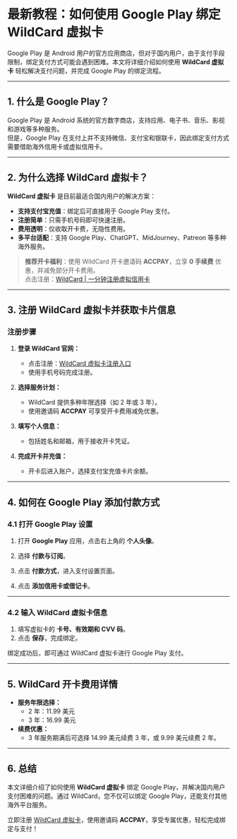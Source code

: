# 最新教程：如何使用 Google Play 绑定 WildCard 虚拟卡

Google Play 是 Android 用户的官方应用商店，但对于国内用户，由于支付手段限制，绑定支付方式可能会遇到困难。本文将详细介绍如何使用 **WildCard 虚拟卡** 轻松解决支付问题，并完成 Google Play 的绑定流程。

---

## 1. 什么是 Google Play？

Google Play 是 Android 系统的官方数字商店，支持应用、电子书、音乐、影视和游戏等多种服务。  
但是，Google Play 在支付上并不支持微信、支付宝和银联卡，因此绑定支付方式需要借助海外信用卡或虚拟信用卡。

---

## 2. 为什么选择 WildCard 虚拟卡？

**WildCard 虚拟卡** 是目前最适合国内用户的解决方案：
- **支持支付宝充值**：绑定后可直接用于 Google Play 支付。
- **注册简单**：只需手机号码即可快速注册。
- **费用透明**：仅收取开卡费，无隐性费用。
- **多平台适配**：支持 Google Play、ChatGPT、MidJourney、Patreon 等多种海外服务。

> **推荐开卡福利**：使用 WildCard 开卡邀请码 **ACCPAY**，立享 **0 手续费** 优惠，并减免部分开卡费用。  
> 点击注册：[WildCard | 一分钟注册虚拟信用卡](https://bit.ly/bewildcard)

---

## 3. 注册 WildCard 虚拟卡并获取卡片信息

### 注册步骤

1. **登录 WildCard 官网：**  
   - 点击注册：[WildCard 虚拟卡注册入口](https://bit.ly/bewildcard)
   - 使用手机号码完成注册。

2. **选择服务计划：**  
   - WildCard 提供多种年限选择（如 2 年或 3 年）。
   - 使用邀请码 **ACCPAY** 可享受开卡费用减免优惠。


3. **填写个人信息：**  
   - 包括姓名和邮箱，用于接收开卡凭证。

4. **完成开卡并充值：**  
   - 开卡后进入账户，选择支付宝充值卡片余额。


---

## 4. 如何在 Google Play 添加付款方式

### 4.1 打开 Google Play 设置

1. 打开 **Google Play** 应用，点击右上角的 **个人头像**。  

2. 选择 **付款与订阅**。  

3. 点击 **付款方式**，进入支付设置页面。  

4. 点击 **添加信用卡或借记卡**。  

---

### 4.2 输入 WildCard 虚拟卡信息

1. 填写虚拟卡的 **卡号、有效期和 CVV 码**。  
2. 点击 **保存**，完成绑定。  

绑定成功后，即可通过 WildCard 虚拟卡进行 Google Play 支付。

---

## 5. WildCard 开卡费用详情

- **服务年限选择：**
  - 2 年：11.99 美元
  - 3 年：16.99 美元
- **续费优惠：**
  - 3 年服务期满后可选择 14.99 美元续费 3 年，或 9.99 美元续费 2 年。

---



## 6. 总结

本文详细介绍了如何使用 **WildCard 虚拟卡** 绑定 Google Play，并解决国内用户支付困难的问题。通过 WildCard，您不仅可以绑定 Google Play，还能支付其他海外平台服务。

立即注册 [WildCard 虚拟卡](https://bit.ly/bewildcard)，使用邀请码 **ACCPAY**，享受专属优惠，轻松完成绑定与支付！
